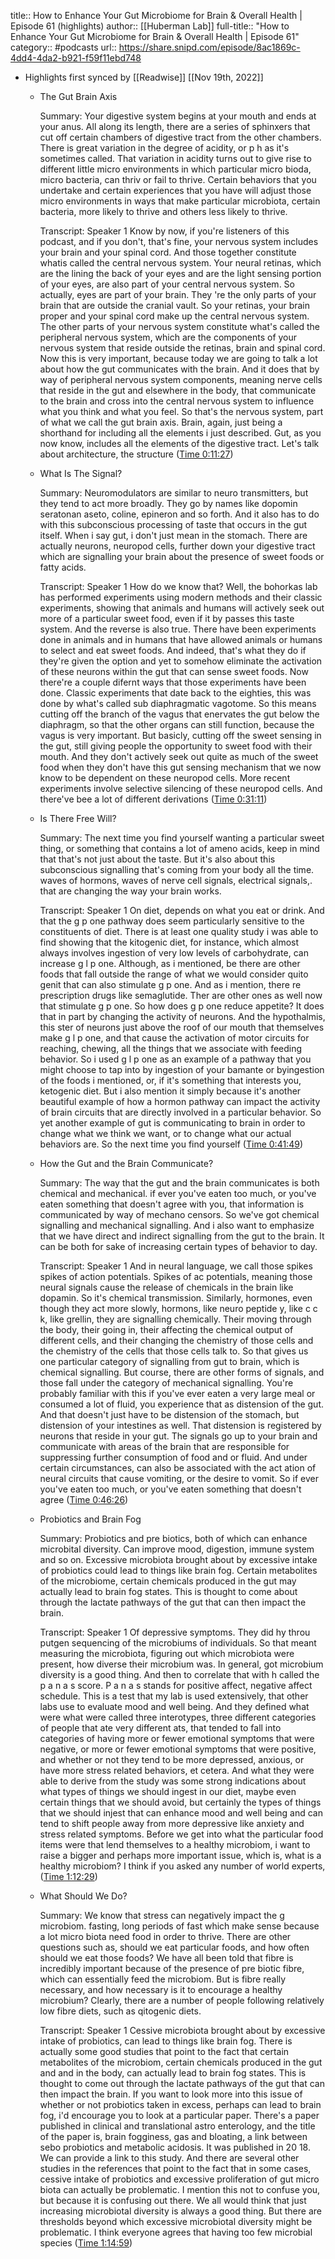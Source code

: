 title:: How to Enhance Your Gut Microbiome for Brain & Overall Health | Episode 61 (highlights)
author:: [[Huberman Lab]]
full-title:: "How to Enhance Your Gut Microbiome for Brain & Overall Health | Episode 61"
category:: #podcasts
url:: https://share.snipd.com/episode/8ac1869c-4dd4-4da2-b921-f59f11ebd748

- Highlights first synced by [[Readwise]] [[Nov 19th, 2022]]
	- The Gut Brain Axis
	  
	  Summary:
	  Your digestive system begins at your mouth and ends at your anus. All along its length, there are a series of sphinxers that cut off certain chambers of digestive tract from the other chambers. There is great variation in the degree of acidity, or p h as it's sometimes called. That variation in acidity turns out to give rise to different little micro environments in which particular micro bioda, micro bacteria, can thriv or fail to thrive. Certain behaviors that you undertake and certain experiences that you have will adjust those micro environments in ways that make particular microbiota, certain bacteria, more likely to thrive and others less likely to thrive.
	  
	  Transcript:
	  Speaker 1
	  Know by now, if you're listeners of this podcast, and if you don't, that's fine, your nervous system includes your brain and your spinal cord. And those together constitute whatis called the central nervous system. Your neural retinas, which are the lining the back of your eyes and are the light sensing portion of your eyes, are also part of your central nervous system. So actually, eyes are part of your brain. They 're the only parts of your brain that are outside the cranial vault. So your retinas, your brain proper and your spinal cord make up the central nervous system. The other parts of your nervous system constitute what's called the peripheral nervous system, which are the components of your nervous system that reside outside the retinas, brain and spinal cord. Now this is very important, because today we are going to talk a lot about how the gut communicates with the brain. And it does that by way of peripheral nervous system components, meaning nerve cells that reside in the gut and elsewhere in the body, that communicate to the brain and cross into the central nervous system to influence what you think and what you feel. So that's the nervous system, part of what we call the gut brain axis. Brain, again, just being a shorthand for including all the elements i just described. Gut, as you now know, includes all the elements of the digestive tract. Let's talk about architecture, the structure ([Time 0:11:27](https://share.snipd.com/snip/f1bba77e-fa8c-4f54-b50c-0c640c94717a))
	- What Is The Signal?
	  
	  Summary:
	  Neuromodulators are similar to neuro transmitters, but they tend to act more broadly. They go by names like dopomin seratonan aseto, coline, epineron and so forth. And it also has to do with this subconscious processing of taste that occurs in the gut itself. When i say gut, i don't just mean in the stomach. There are actually neurons, neuropod cells, further down your digestive tract which are signalling your brain about the presence of sweet foods or fatty acids.
	  
	  Transcript:
	  Speaker 1
	  How do we know that? Well, the bohorkas lab has performed experiments using modern methods and their classic experiments, showing that animals and humans will actively seek out more of a particular sweet food, even if it by passes this taste system. And the reverse is also true. There have been experiments done in animals and in humans that have allowed animals or humans to select and eat sweet foods. And indeed, that's what they do if they're given the option and yet to somehow eliminate the activation of these neurons within the gut that can sense sweet foods. Now there're a couple difernt ways that those experiments have been done. Classic experiments that date back to the eighties, this was done by what's called sub diaphragmatic vagotome. So this means cutting off the branch of the vagus that enervates the gut below the diaphragm, so that the other organs can still function, because the vagus is very important. But basicly, cutting off the sweet sensing in the gut, still giving people the opportunity to sweet food with their mouth. And they don't actively seek out quite as much of the sweet food when they don't have this gut sensing mechanism that we now know to be dependent on these neuropod cells. More recent experiments involve selective silencing of these neuropod cells. And there've bee a lot of different derivations ([Time 0:31:11](https://share.snipd.com/snip/c19df63f-df63-4944-9bfd-9299037c5120))
	- Is There Free Will?
	  
	  Summary:
	  The next time you find yourself wanting a particular sweet thing, or something that contains a lot of ameno acids, keep in mind that that's not just about the taste. But it's also about this subconscious signalling that's coming from your body all the time. waves of hormons, waves of nerve cell signals, electrical signals,. that are changing the way your brain works.
	  
	  Transcript:
	  Speaker 1
	  On diet, depends on what you eat or drink. And that the g p one pathway does seem particularly sensitive to the constituents of diet. There is at least one quality study i was able to find showing that the kitogenic diet, for instance, which almost always involves ingestion of very low levels of carbohydrate, can increase g l p one. Although, as i mentioned, be there are other foods that fall outside the range of what we would consider quito genit that can also stimulate g p one. And as i mention, there re prescription drugs like semaglutide. Ther are other ones as well now that stimulate g p one. So how does g p one reduce appetite? It does that in part by changing the activity of neurons. And the hypothalmis, this ster of neurons just above the roof of our mouth that themselves make g l p one, and that cause the activation of motor circuits for reaching, chewing, all the things that we associate with feeding behavior. So i used g l p one as an example of a pathway that you might choose to tap into by ingestion of your bamante or byingestion of the foods i mentioned, or, if it's something that interests you, ketogenic diet. But i also mention it simply because it's another beautiful example of how a hormon pathway can impact the activity of brain circuits that are directly involved in a particular behavior. So yet another example of gut is communicating to brain in order to change what we think we want, or to change what our actual behaviors are. So the next time you find yourself ([Time 0:41:49](https://share.snipd.com/snip/7334ca61-bdd6-4eec-b402-70188c83dce6))
	- How the Gut and the Brain Communicate?
	  
	  Summary:
	  The way that the gut and the brain communicates is both chemical and mechanical. if ever you've eaten too much, or you've eaten something that doesn't agree with you, that information is communicated by way of mechano censors. So we've got chemical signalling and mechanical signalling. And i also want to emphasize that we have direct and indirect signalling from the gut to the brain. It can be both for sake of increasing certain types of behavior to day.
	  
	  Transcript:
	  Speaker 1
	  And in neural language, we call those spikes spikes of action potentials. Spikes of ac potentials, meaning those neural signals cause the release of chemicals in the brain like dopamin. So it's chemical transmission. Similarly, hormones, even though they act more slowly, hormons, like neuro peptide y, like c c k, like grellin, they are signalling chemically. Their moving through the body, their going in, their affecting the chemical output of different cells, and their changing the chemistry of those cells and the chemistry of the cells that those cells talk to. So that gives us one particular category of signalling from gut to brain, which is chemical signalling. But course, there are other forms of signals, and those fall under the category of mechanical signalling. You're probably familiar with this if you've ever eaten a very large meal or consumed a lot of fluid, you experience that as distension of the gut. And that doesn't just have to be distension of the stomach, but distension of your intestines as well. That distension is registered by neurons that reside in your gut. The signals go up to your brain and communicate with areas of the brain that are responsible for suppressing further consumption of food and or fluid. And under certain circumstances, can also be associated with the act ation of neural circuits that cause vomiting, or the desire to vomit. So if ever you've eaten too much, or you've eaten something that doesn't agree ([Time 0:46:26](https://share.snipd.com/snip/d624fe59-956c-48ac-90ae-6083a8b950bd))
	- Probiotics and Brain Fog
	  
	  Summary:
	  Probiotics and pre biotics, both of which can enhance microbital diversity. Can improve mood, digestion, immune system and so on. Excessive microbiota brought about by excessive intake of probiotics could lead to things like brain fog. Certain metabolites of the microbiome, certain chemicals produced in the gut may actually lead to brain fog states. This is thought to come about through the lactate pathways of the gut that can then impact the brain.
	  
	  Transcript:
	  Speaker 1
	  Of depressive symptoms. They did hy throu putgen sequencing of the microbiums of individuals. So that meant measuring the microbiota, figuring out which microbiota were present, how diverse their microbium was. In general, got microbium diversity is a good thing. And then to correlate that with h called the p a n a s score. P a n a s stands for positive affect, negative affect schedule. This is a test that my lab is used extensively, that other labs use to evaluate mood and well being. And they defined what were what were called three interotypes, three different categories of people that ate very different ats, that tended to fall into categories of having more or fewer emotional symptoms that were negative, or more or fewer emotional symptoms that were positive, and whether or not they tend to be more depressed, anxious, or have more stress related behaviors, et cetera. And what they were able to derive from the study was some strong indications about what types of things we should ingest in our diet, maybe even certain things that we should avoid, but certainly the types of things that we should injest that can enhance mood and well being and can tend to shift people away from more depressive like anxiety and stress related symptoms. Before we get into what the particular food items were that lend themselves to a healthy microbiom, i want to raise a bigger and perhaps more important issue, which is, what is a healthy microbiom? I think if you asked any number of world experts, ([Time 1:12:29](https://share.snipd.com/snip/cfeb03c2-df26-490c-a23a-91a997c4abde))
	- What Should We Do?
	  
	  Summary:
	  We know that stress can negatively impact the g microbiom. fasting, long periods of fast which make sense because a lot micro biota need food in order to thrive. There are other questions such as, should we eat particular foods, and how often should we eat those foods? We have all been told that fibre is incredibly important because of the presence of pre biotic fibre, which can essentially feed the microbiom. But is fibre really necessary, and how necessary is it to encourage a healthy microbium? Clearly, there are a number of people following relatively low fibre diets, such as qitogenic diets.
	  
	  Transcript:
	  Speaker 1
	  Cessive microbiota brought about by excessive intake of probiotics, can lead to things like brain fog. There is actually some good studies that point to the fact that certain metabolites of the microbiom, certain chemicals produced in the gut and and in the body, can actually lead to brain fog states. This is thought to come out through the lactate pathways of the gut that can then impact the brain. If you want to look more into this issue of whether or not probiotics taken in excess, perhaps can lead to brain fog, i'd encourage you to look at a particular paper. There's a paper published in clinical and translational astro enterology, and the title of the paper is, brain fogginess, gas and bloating, a link between sebo probiotics and metabolic acidosis. It was published in 20 18. We can provide a link to this study. And there are several other studies in the references that point to the fact that in some cases, cessive intake of probiotics and excessive proliferation of gut micro biota can actually be problematic. I mention this not to confuse you, but because it is confusing out there. We all would think that just increasing microbiotal diversity is always a good thing. But there are thresholds beyond which excessive microbiotal diversity might be problematic. I think everyone agrees that having too few microbial species ([Time 1:14:59](https://share.snipd.com/snip/a5d57b74-d53e-406d-9ff0-68d00ba08d33))